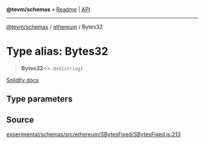 **@tevm/schemas** • [Readme](../../README.md) \| [API](../../modules.md)

***

[@tevm/schemas](../../README.md) / [ethereum](../README.md) / Bytes32

# Type alias: Bytes32

> **Bytes32**\<\>: ```0x${string}```

[Solidity docs](https://docs.soliditylang.org/en/latest/types.html#fixed-size-byte-arrays)

## Type parameters

## Source

[experimental/schemas/src/ethereum/SBytesFixed/SBytesFixed.js:213](https://github.com/evmts/tevm-monorepo/blob/main/experimental/schemas/src/ethereum/SBytesFixed/SBytesFixed.js#L213)

